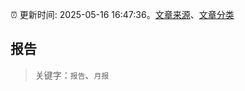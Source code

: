:alarm_clock: 更新时间: 2025-05-16 16:47:36。[文章来源](/README.md)、[文章分类](/TAGS.md)

## 报告


> 关键字：`报告`、`月报`



